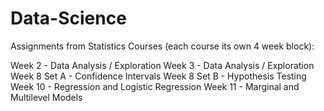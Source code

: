 # Data-Science

Assignments from Statistics Courses (each course its own 4 week block):

Week 2 - Data Analysis / Exploration
Week 3 - Data Analysis / Exploration
Week 8 Set A - Confidence Intervals
Week 8 Set B - Hypothesis Testing
Week 10 - Regression and Logistic Regression
Week 11 - Marginal and Multilevel Models
